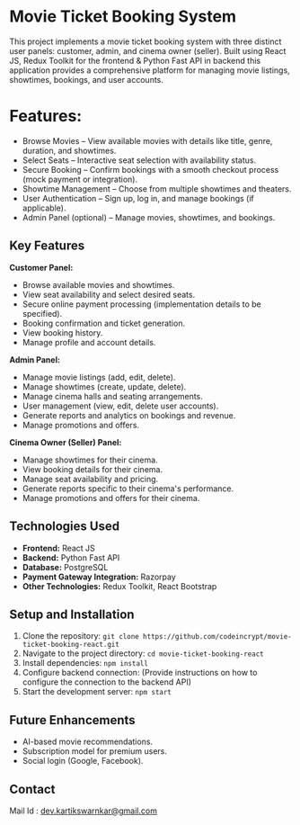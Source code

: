 # Movie Ticket Booking System

This project implements a movie ticket booking system with three distinct user panels: customer, admin, and cinema owner (seller).  Built using React JS, Redux Toolkit for the frontend & Python Fast API in backend this application provides a comprehensive platform for managing movie listings, showtimes, bookings, and user accounts.

# Features:
* Browse Movies – View available movies with details like title, genre, duration, and showtimes.
* Select Seats – Interactive seat selection with availability status.
* Secure Booking – Confirm bookings with a smooth checkout process (mock payment or integration).
* Showtime Management – Choose from multiple showtimes and theaters.
* User Authentication – Sign up, log in, and manage bookings (if applicable).
* Admin Panel (optional) – Manage movies, showtimes, and bookings.

## Key Features

**Customer Panel:**

* Browse available movies and showtimes.
* View seat availability and select desired seats.
* Secure online payment processing (implementation details to be specified).
* Booking confirmation and ticket generation.
* View booking history.
* Manage profile and account details.

**Admin Panel:**

* Manage movie listings (add, edit, delete).
* Manage showtimes (create, update, delete).
* Manage cinema halls and seating arrangements.
* User management (view, edit, delete user accounts).
* Generate reports and analytics on bookings and revenue.
* Manage promotions and offers.

**Cinema Owner (Seller) Panel:**

* Manage showtimes for their cinema.
* View booking details for their cinema.
* Manage seat availability and pricing.
* Generate reports specific to their cinema's performance.
* Manage promotions and offers for their cinema.


## Technologies Used

* **Frontend:** React JS
* **Backend:** Python Fast API
* **Database:** PostgreSQL
* **Payment Gateway Integration:** Razorpay
* **Other Technologies:** Redux Toolkit, React Bootstrap

## Setup and Installation

1. Clone the repository: `git clone https://github.com/codeincrypt/movie-ticket-booking-react.git`
2. Navigate to the project directory: `cd movie-ticket-booking-react`
3. Install dependencies: `npm install`
4. Configure backend connection: (Provide instructions on how to configure the connection to the backend API)
5. Start the development server: `npm start`

## Future Enhancements

* AI-based movie recommendations.
* Subscription model for premium users.
* Social login (Google, Facebook).


## Contact

Mail Id : dev.kartikswarnkar@gmail.com